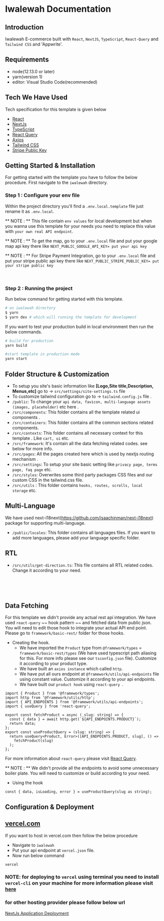 # Iwalewah Documentation

## Introduction

Iwalewah E-commerce built with `React`, `NextJS`, `TypeScript`, `React-Query` and `Tailwind CSS` and 'Appwrite'.

## Requirements

- node(12.13.0 or later)
- yarn(version 1)
- editor: Visual Studio Code(recommended)

## Tech We Have Used

Tech specification for this template is given below

- [React](https://reactjs.org/)
- [NextJs](https://nextjs.org/)
- [TypeScript](https://www.typescriptlang.org/)
- [React Query](https://react-query.tanstack.com/)
- [Axios](https://axios-http.com/)
- [Tailwind CSS](https://tailwindcss.com/)
- [Stripe Public Key ](https://stripe.com/docs/keys)

## Getting Started & Installation

For getting started with the template you have to follow the below procedure. First navigate to the `iwalewah` directory.

### Step 1 : Configure your env file

Within the project directory you'll find a `.env.local.template` file just rename it as `.env.local`.

** NOTE : ** This file contain `env values` for local development but when you wanna use this template for your needs you need to replace this value with `your own real API endpoint`.

** NOTE : ** To get the map, go to your `.env.local` file and put your google map api key there like `NEXT_PUBLIC_GOOGLE_API_KEY= put your api key`

** NOTE : ** For Stripe Payment Integration, go to your `.env.local` file and put your stripe public api key there like `NEXT_PUBLIC_STRIPE_PUBLIC_KEY= put your stripe public key`
<br/>
<br/>
<br/>

### Step 2 : Running the project

Run below command for getting started with this template.

```bash
# on iwalewah directory
$ yarn
$ yarn dev # which will running the template for development
```

If you want to test your production build in local environment then run the below commands.

```bash
# build for production
yarn build

#start template in production mode
yarn start
```

## Folder Structure & Customization

- To setup you site's basic information like **[Logo,Site title,Description, Menus,etc]** go to -> `src/settings/site-settings.ts` file
- To customize tailwind configuration go to -> `tailwind.config.js` file .
- `/public`: To change your `api data, favicon, multi-language assets (images, placeholder)` etc here .
- `/src/components`: This folder contains all the template related ui components .
- `/src/containers`: This folder contains all the common sections related components.
- `/src/contexts`: This folder contains all necessary context for this template . Like `cart, ui` etc.
- `/src/framework`: It's contain all the data fetching related codes. see below for more info.
- `/src/pages`: All the pages created here which is used by nextjs routing mechanism .
- `/src/settings`: To setup your site basic setting like `privacy page, terms page, faq page` etc.
- `/src/styles`: Overwrites some third party packages CSS files and our custom CSS in the tailwind.css file.
- `/src/utils` : This folder contains `hooks, routes, scrolls, local storage` etc.

## Multi-Language

We have used next-i18next(https://github.com/isaachinman/next-i18next) package for supporting multi-language.

- `/public/locales`: This folder contains all languages files. If you want to add more languages, please add your language specific folder.

## RTL

- `/src/utils/get-direction.ts`: This file contains all RTL related codes. Change it according to your need.

<br/>
<br/>
<br/>

## Data Fetching

For this template we didn't provide any actual rest api integration. We have used `react-query` ~~ hook pattern ~~ and fetched data from public json. You will need to edit those hook to integrate your actual API end point. Please go to `framework/basic-rest/` folder for those hooks.

- Creating the hook.
  - We have imported the `Product` type from `@framework/types` = `framework/basic-rest/types` (We have used typescript path aliasing for this. For more info please see our `tsconfig.json` file). Customize it according to your product type.
  - We have built an `axios instance` which called `http`.
  - We have put all ours endpoint at `@framework/utils/api-endpoints` file using constant value. Customize it according to your api endpoints.
  - We have built our `product hook` using `react-query `.

```tsx
import { Product } from '@framework/types';
import http from '@framework/utils/http';
import { API_ENDPOINTS } from '@framework/utils/api-endpoints';
import { useQuery } from 'react-query';

export const fetchProduct = async (_slug: string) => {
  const { data } = await http.get(`${API_ENDPOINTS.PRODUCT}`);
  return data;
};
export const useProductQuery = (slug: string) => {
  return useQuery<Product, Error>([API_ENDPOINTS.PRODUCT, slug], () =>
    fetchProduct(slug)
  );
};
```

For more information about `react-query` please visit [React Query](https://react-query.tanstack.com/).

** NOTE : ** We didn't provide all the endpoints to avoid some unnecessary boiler plate. You will need to customize or build according to your need.

- Using the hook

```tsx
const { data, isLoading, error } = useProductQuery(slug as string);
```

## Configuration & Deployment

## [vercel.com](https://vercel.com/)

If you want to host in vercel.com then follow the below procedure

- Navigate to `iwalewah`
- Put your api endpoint at `vercel.json` file.
- Now run below command

```bash
vercel
```

### NOTE: for deploying to `vercel` using terminal you need to install `vercel-cli` on your machine for more information please visit [here](https://vercel.com/docs/cli?query=cli#introduction/vercel-cli-reference)

### for other hosting provider please follow below url

[NextJs Application Deployment](https://nextjs.org/docs/deployment)
